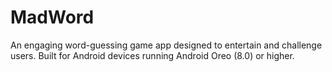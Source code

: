 # MadWord
 An engaging word-guessing game app designed to entertain and challenge users. Built for Android devices running Android Oreo (8.0) or  higher.
